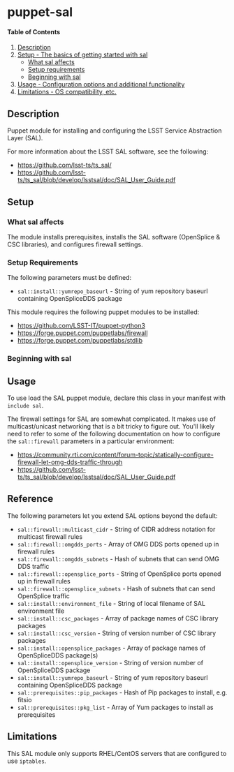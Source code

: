 
# puppet-sal

#### Table of Contents

1. [Description](#description)
2. [Setup - The basics of getting started with sal](#setup)
    * [What sal affects](#what-sal-affects)
    * [Setup requirements](#setup-requirements)
    * [Beginning with sal](#beginning-with-sal)
3. [Usage - Configuration options and additional functionality](#usage)
4. [Limitations - OS compatibility, etc.](#limitations)

## Description

Puppet module for installing and configuring the LSST Service Abstraction Layer (SAL).

For more information about the LSST SAL software, see the following:

  * https://github.com/lsst-ts/ts_sal/
  * https://github.com/lsst-ts/ts_sal/blob/develop/lsstsal/doc/SAL_User_Guide.pdf

## Setup

### What sal affects

The module installs prerequisites, installs the SAL software (OpenSplice & CSC libraries), and configures firewall settings.

### Setup Requirements

The following parameters must be defined:

  * `sal::install::yumrepo_baseurl` - String of yum repository baseurl containing OpenSpliceDDS package

This module requires the following puppet modules to be installed:

  * https://github.com/LSST-IT/puppet-python3
  * https://forge.puppet.com/puppetlabs/firewall
  * https://forge.puppet.com/puppetlabs/stdlib

### Beginning with sal

## Usage

To use load the SAL puppet module, declare this class in your manifest with `include sal`.

The firewall settings for SAL are somewhat complicated. It makes use of multicast/unicast networking that is a bit tricky to figure out. You'll likely need to refer to some of the following documentation on how to configure the `sal::firewall` parameters in a particular environment:
* https://community.rti.com/content/forum-topic/statically-configure-firewall-let-omg-dds-traffic-through
* https://github.com/lsst-ts/ts_sal/blob/develop/lsstsal/doc/SAL_User_Guide.pdf

## Reference

The following parameters let you extend SAL options beyond the default:

  * `sal::firewall::multicast_cidr` - String of CIDR address notation for multicast firewall rules
  * `sal::firewall::omgdds_ports` - Array of OMG DDS ports opened up in firewall rules
  * `sal::firewall::omgdds_subnets` - Hash of subnets that can send OMG DDS traffic
  * `sal::firewall::opensplice_ports` - String of OpenSplice ports opened up in firewall rules
  * `sal::firewall::opensplice_subnets` - Hash of subnets that can send OpenSplice traffic
  * `sal::install::environment_file` - String of local filename of SAL environment file
  * `sal::install::csc_packages` - Array of package names of CSC library packages
  * `sal::install::csc_version` - String of version number of CSC library packages
  * `sal::install::opensplice_packages` - Array of package names of OpenSpliceDDS package(s)
  * `sal::install::opensplice_version` - String of version number of OpenSpliceDDS package
  * `sal::install::yumrepo_baseurl` - String of yum repository baseurl containing OpenSpliceDDS package
  * `sal::prerequisites::pip_packages` - Hash of Pip packages to install, e.g. fitsio
  * `sal::prerequisites::pkg_list` - Array of Yum packages to install as prerequisites

## Limitations

This SAL module only supports RHEL/CentOS servers that are configured to use `iptables`.

